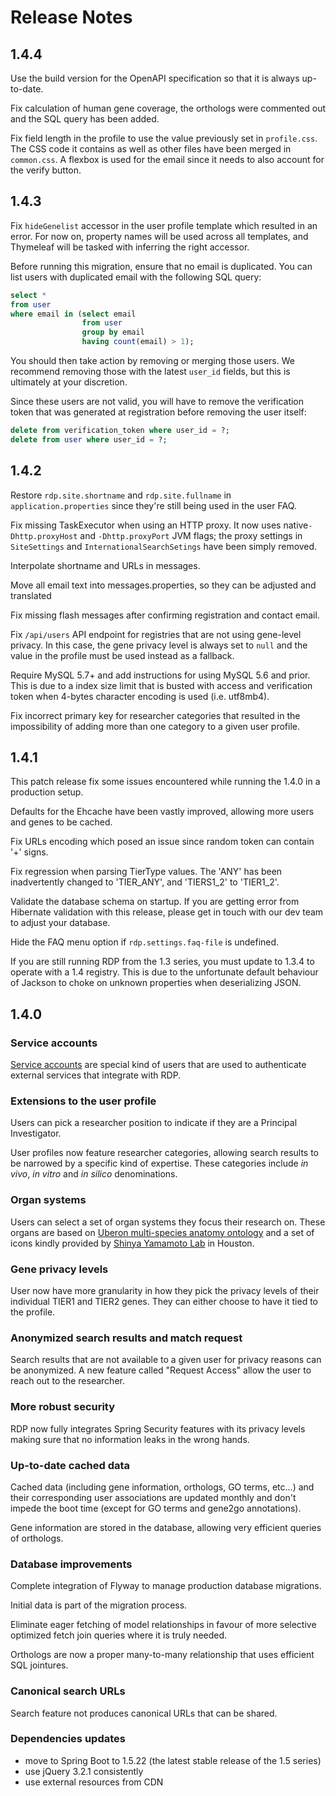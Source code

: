 # Release Notes

## 1.4.4

Use the build version for the OpenAPI specification so that it is always up-to-date.

Fix calculation of human gene coverage, the orthologs were commented out and the SQL query has been added.

Fix field length in the profile to use the value previously set in `profile.css`. The CSS code it contains as well as
other files have been merged in `common.css`. A flexbox is used for the email since it needs to also account for the
verify button.

## 1.4.3

Fix `hideGenelist` accessor in the user profile template which resulted in an error. For now on, property names will be
used across all templates, and Thymeleaf will be tasked with inferring the right accessor.

Before running this migration, ensure that no email is duplicated. You can list users with duplicated email with the
following SQL query:

```sql
select *
from user
where email in (select email
                from user
                group by email
                having count(email) > 1);
```

You should then take action by removing or merging those users. We recommend removing those with the latest `user_id`
fields, but this is ultimately at your discretion.

Since these users are not valid, you will have to remove the verification token that was generated at registration
before removing the user itself:

```sql
delete from verification_token where user_id = ?;
delete from user where user_id = ?;
```

## 1.4.2

Restore `rdp.site.shortname` and `rdp.site.fullname` in `application.properties` since they're still being used in the
user FAQ.

Fix missing TaskExecutor when using an HTTP proxy. It now uses native`-Dhttp.proxyHost` and `-Dhttp.proxyPort` JVM
flags; the proxy settings in `SiteSettings` and `InternationalSearchSetings` have been simply removed.

Interpolate shortname and URLs in messages.

Move all email text into messages.properties, so they can be adjusted and translated

Fix missing flash messages after confirming registration and contact email.

Fix `/api/users` API endpoint for registries that are not using gene-level privacy. In this case, the gene privacy level
is always set to `null` and the value in the profile must be used instead as a fallback.

Require MySQL 5.7+ and add instructions for using MySQL 5.6 and prior. This is due to a index size limit that is busted
with access and verification token when 4-bytes character encoding is used (i.e. utf8mb4).

Fix incorrect primary key for researcher categories that resulted in the impossibility of adding more than one category
to a given user profile.

## 1.4.1

This patch release fix some issues encountered while running the 1.4.0 in a production setup.

Defaults for the Ehcache have been vastly improved, allowing more users and genes to be cached.

Fix URLs encoding which posed an issue since random token can contain '+' signs.

Fix regression when parsing TierType values. The 'ANY' has been inadvertently changed to 'TIER_ANY', and 'TIERS1_2' to
'TIER1_2'.

Validate the database schema on startup. If you are getting error from Hibernate validation with this release, please
get in touch with our dev team to adjust your database.

Hide the FAQ menu option if `rdp.settings.faq-file` is undefined.

If you are still running RDP from the 1.3 series, you must update to 1.3.4 to operate with a 1.4 registry. This is due
to the unfortunate default behaviour of Jackson to choke on unknown properties when deserializing JSON.

## 1.4.0

### Service accounts

[Service accounts](service-accounts.md) are special kind of users that are used to authenticate external services that
integrate with RDP.

### Extensions to the user profile

Users can pick a researcher position to indicate if they are a Principal Investigator.

User profiles now feature researcher categories, allowing search results to be narrowed by a specific kind of expertise.
These categories include *in vivo*, *in vitro* and *in silico* denominations.

### Organ systems

Users can select a set of organ systems they focus their research on. These organs are based
on [Uberon multi-species anatomy ontology](http://www.obofoundry.org/ontology/uberon.html)
and a set of icons kindly provided by [Shinya Yamamoto Lab](https://www.researchgate.net/lab/Shinya-Yamamoto-Lab) in
Houston.

### Gene privacy levels

User now have more granularity in how they pick the privacy levels of their individual TIER1 and TIER2 genes. They can
either choose to have it tied to the profile.

### Anonymized search results and match request

Search results that are not available to a given user for privacy reasons can be anonymized. A new feature called
"Request Access" allow the user to reach out to the researcher.

### More robust security

RDP now fully integrates Spring Security features with its privacy levels making sure that no information leaks in the
wrong hands.

### Up-to-date cached data

Cached data (including gene information, orthologs, GO terms, etc...) and their corresponding user associations are
updated monthly and don't impede the boot time (except for GO terms and gene2go annotations).

Gene information are stored in the database, allowing very efficient queries of orthologs.

### Database improvements

Complete integration of Flyway to manage production database migrations.

Initial data is part of the migration process.

Eliminate eager fetching of model relationships in favour of more selective optimized fetch join queries where it is
truly needed.

Orthologs are now a proper many-to-many relationship that uses efficient SQL jointures.

### Canonical search URLs

Search feature not produces canonical URLs that can be shared.

### Dependencies updates

- move to Spring Boot to 1.5.22 (the latest stable release of the 1.5 series)
- use jQuery 3.2.1 consistently
- use external resources from CDN
